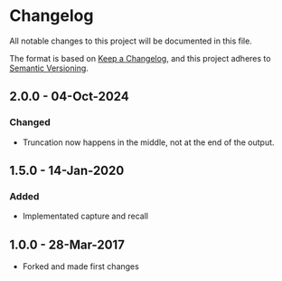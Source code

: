 # Changelog

All notable changes to this project will be documented in this file.

The format is based on [Keep a Changelog](https://keepachangelog.com/en/1.0.0/),
and this project adheres to [Semantic Versioning](https://semver.org/spec/v2.0.0.html).

## 2.0.0 - 04-Oct-2024
### Changed
- Truncation now happens in the middle, not at the end of the output.

## 1.5.0 - 14-Jan-2020
### Added
- Implementated capture and recall

## 1.0.0 - 28-Mar-2017
- Forked and made first changes
